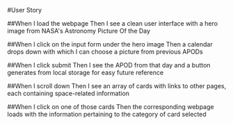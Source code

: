 #User Story

##When I load the webpage 
Then I see a clean user interface with a hero image from NASA's Astronomy Picture Of the Day

##When I click on the input form under the hero image 
Then a calendar drops down with which I can choose a picture from previous APODs

##When I click submit 
Then I see the APOD from that day and a button generates from local storage for easy future reference

##When I scroll down 
Then I see an array of cards with links to other pages, each containing space-related information

##When I click on one of those cards 
Then the corresponding webpage loads with the information pertaining to the category of card selected
